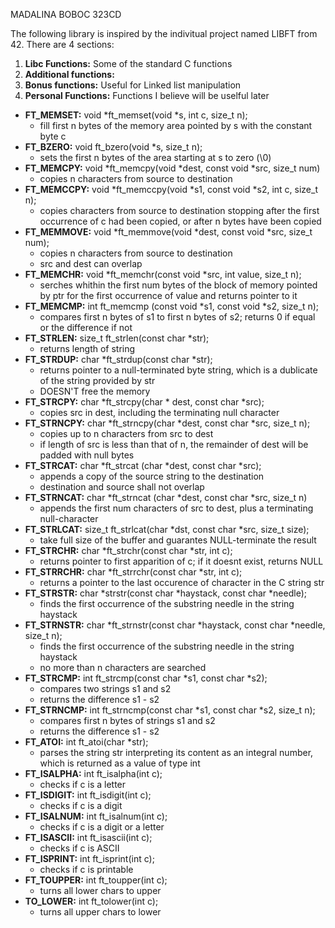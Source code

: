 MADALINA BOBOC 323CD

The following library is inspired by the indivitual project named LIBFT from
42. There are 4 sections:

1. **Libc Functions:** Some of the standard C functions
2. **Additional functions:**
3. **Bonus functions:** Useful for Linked list manipulation
4. **Personal Functions:** Functions I believe will be uselful later

- **FT_MEMSET:**  void *ft_memset(void *s, int c, size_t n);
  - fill first n bytes of the memory area pointed by s with the constant
		byte c
- **FT_BZERO:** void ft_bzero(void *s, size_t n);
  - sets the first n bytes of the area starting at s to zero (\0)
- **FT_MEMCPY:** void *ft_memcpy(void *dest, const void *src, size_t num)
  - copies n characters from source to destination
- **FT_MEMCCPY:** void *ft_memccpy(void *s1, const void *s2, int c, size_t n);
  - copies characters from source to destination stopping after the first 
  occurrence of c had been copied, or after n bytes have been copied
- **FT_MEMMOVE:** void *ft_memmove(void *dest, const void *src, size_t num);
  - copies n characters from source to destination
  - src and dest can overlap
- **FT_MEMCHR:** void *ft_memchr(const void *src, int value, size_t n);
  - serches whithin the first num bytes of the block of memory pointed by 
  ptr for the first occurrence of value and returns pointer to it
- **FT_MEMCMP:** int ft_memcmp (const void *s1, const void *s2, size_t n);
  - compares first n bytes of s1 to first n bytes of s2; returns 0 if
   equal or the difference if not
- **FT_STRLEN:** size_t ft_strlen(const char *str);
  - returns length of string
- **FT_STRDUP:** char *ft_strdup(const char *str);
  - returns pointer to a null-terminated byte string, which is a dublicate of
  the string provided by str
  - DOESN'T free the memory 
- **FT_STRCPY:** char *ft_strcpy(char * dest, const char *src);
  - copies src in dest, including the terminating null character
- **FT_STRNCPY:** char *ft_strncpy(char *dest, const char *src, size_t n);
  - copies up to n characters from src to dest
  - if length of src is less than that of n, the remainder of dest will be
   padded with null bytes
- **FT_STRCAT:** char *ft_strcat (char *dest, const char *src);
  - appends a copy of the source string to the destination
  - destination and source shall not overlap
- **FT_STRNCAT:** char *ft_strncat (char *dest, const char *src, size_t n)
  - appends the first num characters of src to dest, plus a terminating
   null-character
- **FT_STRLCAT:** size_t ft_strlcat(char *dst, const char *src, size_t size);
  - take full size of the buffer and guarantes NULL-terminate the result
- **FT_STRCHR:** char *ft_strchr(const char *str, int c);
  - returns pointer to first apparition of c; if it doesnt exist, returns NULL
- **FT_STRRCHR:** char *ft_strrchr(const char *str, int c);
  - returns a pointer to the last occurence of character in the C string str
- **FT_STRSTR:** char *strstr(const char *haystack, const char *needle);
  - finds the first occurrence of the substring needle in the string haystack
- **FT_STRNSTR:** char *ft_strnstr(const char *haystack, const char *needle,
size_t n);
  - finds the first occurrence of the substring needle in the string haystack
  - no more than n characters are searched
- **FT_STRCMP:** int ft_strcmp(const char *s1, const char *s2);
  - compares two strings s1 and s2
  - returns the difference s1 - s2
- **FT_STRNCMP:** int ft_strncmp(const char *s1, const char *s2, size_t n);
  - compares first n bytes of strings s1 and s2
  - returns the difference s1 - s2
- **FT_ATOI:** int  ft_atoi(char *str);
  - parses the string str interpreting its content as an integral number,
  which is returned as a value of type int
- **FT_ISALPHA:** int ft_isalpha(int c);
  - checks if c is a letter
- **FT_ISDIGIT:** int ft_isdigit(int c);
  - checks if c is a digit
- **FT_ISALNUM:** int ft_isalnum(int c);
  - checks if c is a digit or a letter
- **FT_ISASCII:** int ft_isascii(int c);
  - checks if c is ASCII
- **FT_ISPRINT:** int ft_isprint(int c);
  - checks if c is printable
- **FT_TOUPPER:** int ft_toupper(int c);
  - turns all lower chars to upper
- **TO_LOWER:** int ft_tolower(int c);
  - turns all upper chars to lower
